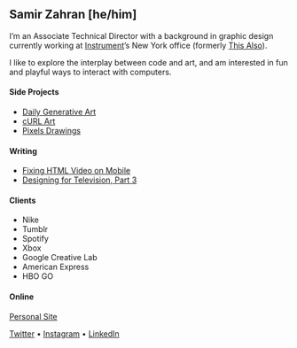 ## Samir Zahran [he/him]

I’m an Associate Technical Director with a background in graphic design currently working at [Instrument][instrument]’s New York office (formerly [This Also][thisalso]).

I like to explore the interplay between code and art, and am interested in fun and playful ways to interact with computers.

#### Side Projects

- [Daily Generative Art][genart]
- [cURL Art][curlart]
- [Pixels Drawings][pixelart]

#### Writing

- [Fixing HTML Video on Mobile][medium-ww]
- [Designing for Television, Part 3][medium-cjs]

#### Clients

- Nike
- Tumblr
- Spotify
- Xbox
- Google Creative Lab
- American Express
- HBO GO

#### Online

[Personal Site][samiare]

[Twitter][twitter] • [Instagram][instagram] • [LinkedIn][linkedin]


<!-- link defs -->

[instrument]: https://instrument.com/
[thisalso]: http://thisalso.com/
[genart]: https://samiare.net/daily
[curlart]: https://samiare.net/curlart
[pixelart]: https://samiare.net/pixels
[medium-ww]: https://medium.com/this-also/whitewater-9b47f1e32ffe
[medium-cjs]: https://medium.com/this-also/designing-for-television-part-3-46b7eaf8d0f2
[twitter]: https://twitter.com/samiare
[instagram]: https://instagram.com/samiare
[linkedin]: https://linkedin.com/in/samiare
[samiare]: https://samiare.net
